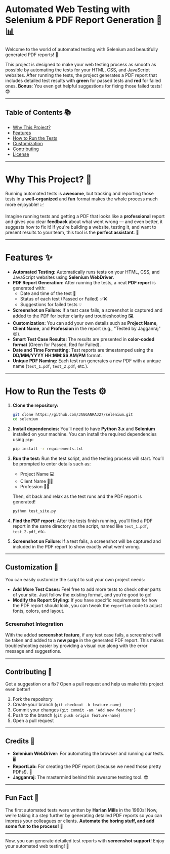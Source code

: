 # Automated Web Testing with Selenium & PDF Report Generation 🧪📊

Welcome to the world of automated testing with Selenium and beautifully generated PDF reports! 🚀

This project is designed to make your web testing process as smooth as possible by automating the tests for your HTML, CSS, and JavaScript websites. After running the tests, the project generates a PDF report that includes detailed test results with **green** for passed tests and **red** for failed ones. **Bonus**: You even get helpful suggestions for fixing those failed tests! 😎

---

## Table of Contents 📚

- [Why This Project?](#why-this-project)
- [Features](#features)
- [How to Run the Tests](#how-to-run-the-tests)
- [Customization](#customization)
- [Contributing](#contributing)
- [License](#license)

---

# Why This Project? 🤔

Running automated tests is **awesome**, but tracking and reporting those tests in a **well-organized** and **fun** format makes the whole process much more enjoyable! 📈

Imagine running tests and getting a PDF that looks like a **professional** report and gives you clear **feedback** about what went wrong — and even better, it suggests how to fix it! If you're building a website, testing it, and want to present results to your team, this tool is the **perfect assistant**. 🙌

---

# Features ✨

- **Automated Testing:** Automatically runs tests on your HTML, CSS, and JavaScript websites using **Selenium WebDriver**.
- **PDF Report Generation:** After running the tests, a neat **PDF report** is generated with:
  - Date and time of the test 📅
  - Status of each test (Passed or Failed) ✅❌
  - Suggestions for failed tests 💡
- **Screenshot on Failure:** If a test case fails, a screenshot is captured and added to the PDF for better clarity and troubleshooting 🖼️.
- **Customization:** You can add your own details such as **Project Name**, **Client Name**, and **Profession** in the report (e.g., "Tested by Jagganraj" 😉).
- **Smart Test Case Results:** The results are presented in **color-coded format** (Green for Passed, Red for Failed).
- **Date and Time Formatting:** Test reports are timestamped using the **DD/MM/YYYY HH:MM:SS AM/PM** format.
- **Unique PDF Naming:** Each test run generates a new PDF with a unique name (`test_1.pdf`, `test_2.pdf`, etc.).

---

# How to Run the Tests ⚙️

1. **Clone the repository:**
   ```bash
   git clone https://github.com/JAGGANRAJ27/selenium.git
   cd selenium
   ```

2. **Install dependencies:**
   You’ll need to have **Python 3.x** and **Selenium** installed on your machine. You can install the required dependencies using `pip`:

   ```bash
   pip install -r requirements.txt
   ```

3. **Run the test:**
   Run the test script, and the testing process will start. You’ll be prompted to enter details such as:
   - Project Name 💻
   - Client Name 👩‍💼
   - Profession 🧑‍🔧

   Then, sit back and relax as the test runs and the PDF report is generated!

   ```bash
   python test_site.py
   ```

4. **Find the PDF report**: After the tests finish running, you’ll find a PDF report in the same directory as the script, named like `test_1.pdf`, `test_2.pdf`, etc.

5. **Screenshot on Failure**: If a test fails, a screenshot will be captured and included in the PDF report to show exactly what went wrong.

---

## Customization 🎨

You can easily customize the script to suit your own project needs:

- **Add More Test Cases:** Feel free to add more tests to check other parts of your site. Just follow the existing format, and you’re good to go!
- **Modify the Report Styling:** If you have specific requirements for how the PDF report should look, you can tweak the `reportlab` code to adjust fonts, colors, and layout.

### Screenshot Integration

With the added **screenshot feature**, if any test case fails, a screenshot will be taken and added to a **new page** in the generated PDF report. This makes troubleshooting easier by providing a visual cue along with the error message and suggestions.

---

## Contributing 🤝

Got a suggestion or a fix? Open a pull request and help us make this project even better!

1. Fork the repository
2. Create your branch (`git checkout -b feature-name`)
3. Commit your changes (`git commit -am 'Add new feature'`)
4. Push to the branch (`git push origin feature-name`)
5. Open a pull request

---

## Credits 🙏

- **Selenium WebDriver:** For automating the browser and running our tests. 🖥️
- **ReportLab:** For creating the PDF report (because we need those pretty PDFs!). 📄
- **Jagganraj:** The mastermind behind this awesome testing tool. 😎

---

## Fun Fact 🎉

The first automated tests were written by **Harlan Mills** in the 1960s! Now, we’re taking it a step further by generating detailed PDF reports so you can impress your colleagues or clients. **Automate the boring stuff, and add some fun to the process!** 🎈

---

Now, you can generate detailed test reports with **screenshot support**! Enjoy your automated web testing! 🎉
